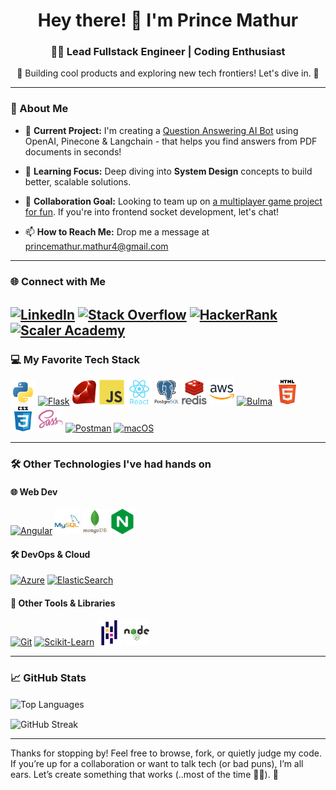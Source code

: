 <h1 align="center">Hey there! 👋 I'm Prince Mathur</h1>
<h3 align="center">👨‍💻 Lead Fullstack Engineer | Coding Enthusiast</h3>

<p align="center">
    🚀 Building cool products and exploring new tech frontiers! Let's dive in. 🌌
</p>

---

### 👀 About Me
- 🔭 **Current Project:** I'm creating a [Question Answering AI Bot](https://github.com/princemathur4/question-answering-bot) using OpenAI, Pinecone & Langchain - that helps you find answers from PDF documents in seconds!
  
- 🌱 **Learning Focus:** Deep diving into **System Design** concepts to build better, scalable solutions.

- 👯 **Collaboration Goal:** Looking to team up on [a multiplayer game project for fun](https://github.com/princemathur4/burlesque). If you're into frontend socket development, let's chat!

- 📫 **How to Reach Me:** Drop me a message at [princemathur.mathur4@gmail.com](mailto:princemathur.mathur4@gmail.com)

---

### 🌐 Connect with Me
<a href="https://linkedin.com/in/princemathur" target="_blank"><img align="center" src="https://raw.githubusercontent.com/rahuldkjain/github-profile-readme-generator/master/src/images/icons/Social/linked-in-alt.svg" alt="LinkedIn" height="30" width="40" /></a>
<a href="https://stackoverflow.com/users/10236521/prince-mathur" target="_blank"><img align="center" src="https://raw.githubusercontent.com/rahuldkjain/github-profile-readme-generator/master/src/images/icons/Social/stack-overflow.svg" alt="Stack Overflow" height="30" width="40" /></a>
<a href="https://www.hackerrank.com/princemathur_ma1" target="_blank"><img align="center" src="https://raw.githubusercontent.com/rahuldkjain/github-profile-readme-generator/master/src/images/icons/Social/hackerrank.svg" alt="HackerRank" height="35" width="40" /></a>
<a href="https://scaler.com/academy/profile/7d72c0ded5fc" target="_blank" rel="noreferrer"><img src="https://img.icons8.com/color/48/000000/scaler-academy.png" alt="Scaler Academy" width="30" height="30"/></a>
---

### 💻 My Favorite Tech Stack
<p align="left">
    <a href="https://www.python.org" target="_blank" rel="noreferrer"><img src="https://raw.githubusercontent.com/devicons/devicon/master/icons/python/python-original.svg" alt="Python" width="40" height="40"/></a>
    <a href="https://flask.palletsprojects.com/" target="_blank" rel="noreferrer"><img src="https://img.icons8.com/ios-filled/50/000000/flask.png" alt="Flask" width="40" height="40"/></a>
    <a href="https://www.ruby-lang.org/en/" target="_blank" rel="noreferrer"><img src="https://raw.githubusercontent.com/devicons/devicon/master/icons/ruby/ruby-original.svg" alt="Ruby" width="40" height="40"/></a>
    <a href="https://developer.mozilla.org/en-US/docs/Web/JavaScript" target="_blank" rel="noreferrer"><img src="https://raw.githubusercontent.com/devicons/devicon/master/icons/javascript/javascript-original.svg" alt="JavaScript" width="40" height="40"/></a>
    <a href="https://reactjs.org/" target="_blank" rel="noreferrer"><img src="https://raw.githubusercontent.com/devicons/devicon/master/icons/react/react-original-wordmark.svg" alt="React" width="40" height="40"/></a>
    <a href="https://www.postgresql.org" target="_blank" rel="noreferrer"><img src="https://raw.githubusercontent.com/devicons/devicon/master/icons/postgresql/postgresql-original-wordmark.svg" alt="PostgreSQL" width="40" height="40"/></a>
    <a href="https://redis.io" target="_blank" rel="noreferrer"><img src="https://raw.githubusercontent.com/devicons/devicon/master/icons/redis/redis-original-wordmark.svg" alt="Redis" width="40" height="40"/></a>
    <a href="https://aws.amazon.com" target="_blank" rel="noreferrer"><img src="https://raw.githubusercontent.com/devicons/devicon/master/icons/amazonwebservices/amazonwebservices-original-wordmark.svg" alt="AWS" width="40" height="40"/></a>
    <a href="https://bulma.io/" target="_blank" rel="noreferrer"><img src="https://raw.githubusercontent.com/gilbarbara/logos/804dc257b59e144eaca5bc6ffd16949752c6f789/logos/bulma.svg" alt="Bulma" width="40" height="40"/></a>
    <a href="https://www.w3.org/html/" target="_blank" rel="noreferrer"><img src="https://raw.githubusercontent.com/devicons/devicon/master/icons/html5/html5-original-wordmark.svg" alt="HTML5" width="40" height="40"/></a>
    <a href="https://www.w3schools.com/css/" target="_blank" rel="noreferrer"><img src="https://raw.githubusercontent.com/devicons/devicon/master/icons/css3/css3-original-wordmark.svg" alt="CSS3" width="40" height="40"/></a>
    <a href="https://sass-lang.com" target="_blank" rel="noreferrer"><img src="https://raw.githubusercontent.com/devicons/devicon/master/icons/sass/sass-original.svg" alt="Sass" width="40" height="40"/></a>
    <a href="https://postman.com" target="_blank" rel="noreferrer"><img src="https://www.vectorlogo.zone/logos/getpostman/getpostman-icon.svg" alt="Postman" width="40" height="40"/></a>
    <a href="https://developer.apple.com/macos/" target="_blank" rel="noreferrer"><img src="https://upload.wikimedia.org/wikipedia/commons/2/21/MacOS_wordmark_%282017%29.svg" alt="macOS" width="40" height="40"/></a>
</p>

---

### 🛠️ Other Technologies I've had hands on
#### 🌐 Web Dev
<p align="left">
    <a href="https://angular.io" target="_blank" rel="noreferrer"><img src="https://angular.io/assets/images/logos/angular/angular.svg" alt="Angular" width="40" height="40"/></a>
    <a href="https://www.mysql.com/" target="_blank" rel="noreferrer"><img src="https://raw.githubusercontent.com/devicons/devicon/master/icons/mysql/mysql-original-wordmark.svg" alt="MySQL" width="40" height="40"/></a>
    <a href="https://www.mongodb.com/" target="_blank" rel="noreferrer"><img src="https://raw.githubusercontent.com/devicons/devicon/master/icons/mongodb/mongodb-original-wordmark.svg" alt="MongoDB" width="40" height="40"/></a>
    <a href="https://www.nginx.com" target="_blank" rel="noreferrer"><img src="https://raw.githubusercontent.com/devicons/devicon/master/icons/nginx/nginx-original.svg" alt="Nginx" width="40" height="40"/></a>
</p>

#### 🛠 DevOps & Cloud
<p align="left">
    <a href="https://azure.microsoft.com/en-in/" target="_blank" rel="noreferrer"><img src="https://www.vectorlogo.zone/logos/microsoft_azure/microsoft_azure-icon.svg" alt="Azure" width="40" height="40"/></a>
    <a href="https://www.elastic.co" target="_blank" rel="noreferrer"><img src="https://www.vectorlogo.zone/logos/elastic/elastic-icon.svg" alt="ElasticSearch" width="40" height="40"/></a>
</p>

#### 🧰 Other Tools & Libraries
<p align="left">
    <a href="https://git-scm.com/" target="_blank" rel="noreferrer"><img src="https://www.vectorlogo.zone/logos/git-scm/git-scm-icon.svg" alt="Git" width="40" height="40"/></a>
    <a href="https://scikit-learn.org/" target="_blank" rel="noreferrer"><img src="https://upload.wikimedia.org/wikipedia/commons/0/05/Scikit_learn_logo_small.svg" alt="Scikit-Learn" width="40" height="40"/></a>
    <a href="https://pandas.pydata.org/" target="_blank" rel="noreferrer"><img src="https://raw.githubusercontent.com/devicons/devicon/2ae2a900d2f041da66e950e4d48052658d850630/icons/pandas/pandas-original.svg" alt="Pandas" width="40" height="40"/></a>
    <a href="https://nodejs.org" target="_blank" rel="noreferrer"><img src="https://raw.githubusercontent.com/devicons/devicon/master/icons/nodejs/nodejs-original-wordmark.svg" alt="Node.js" width="40" height="40"/></a>
</p>


---

### 📈 GitHub Stats
<p><img align="center" src="https://github-readme-stats.vercel.app/api/top-langs?username=princemathur4&show_icons=true&locale=en&layout=compact" alt="Top Languages" /></p>

<p><img align="center" src="https://github-readme-streak-stats.herokuapp.com/?user=princemathur4&" alt="GitHub Streak" /></p>

---

Thanks for stopping by! Feel free to browse, fork, or quietly judge my code. If you’re up for a collaboration or want to talk tech (or bad puns), I’m all ears. Let’s create something that works (..most of the time 👀😂). 🚀
